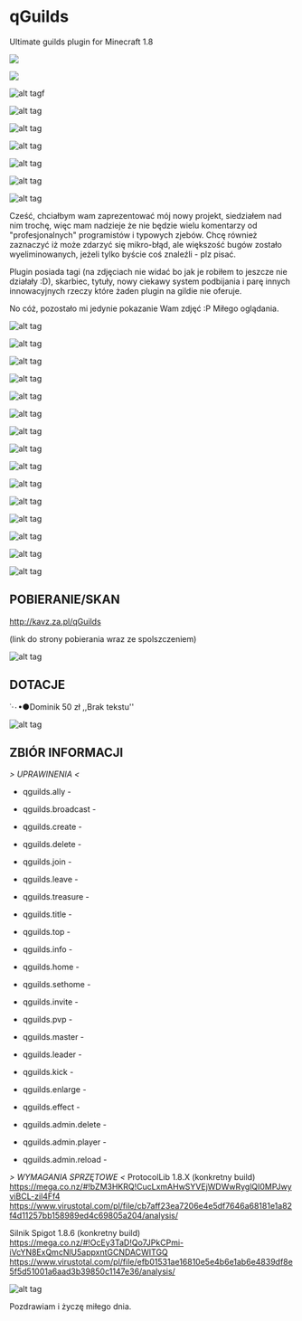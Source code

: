 # qGuilds
Ultimate guilds plugin for Minecraft 1.8

![](http://www.e-gify.pl/gify/dla_stron_i_blogow/linie/linie70.gif)

![](http://www.mpcforum.pl/uploads/images/939631438593697827517.png)

![alt tagf](http://www.e-gify.pl/gify/dla_stron_i_blogow/linie/linie70.gif)

![alt tag](http://www.mpcforum.pl/uploads/images/871421438593697827517.png)

![alt tag](http://www.e-gify.pl/gify/dla_stron_i_blogow/linie/linie70.gif)


![alt tag](http://www.mpcforum.pl/uploads/images/377811438593697827517.png)

![alt tag](http://www.e-gify.pl/gify/dla_stron_i_blogow/linie/linie70.gif)

![alt tag](http://www.mpcforum.pl/uploads/images/982171438593697827517.png)

![alt tag](http://www.e-gify.pl/gify/dla_stron_i_blogow/linie/linie70.gif)


Cześć, chciałbym wam zaprezentować mój nowy projekt, siedziałem nad nim trochę, więc mam nadzieje że nie będzie wielu komentarzy od "profesjonalnych" programistów i typowych zjebów.
Chcę również zaznaczyć iż może zdarzyć się mikro-błąd, ale większość bugów zostało wyeliminowanych, jeżeli tylko byście coś znaleźli - plz pisać.

Plugin posiada tagi (na zdjęciach nie widać bo jak je robiłem to jeszcze nie działały :D), skarbiec, tytuły, nowy ciekawy system podbijania i parę innych innowacyjnych rzeczy które żaden plugin na gildie nie oferuje.

No cóż, pozostało mi jedynie pokazanie Wam zdjęć :P Miłego oglądania.

![alt tag](http://www.e-gify.pl/gify/dla_stron_i_blogow/linie/linie70.gif)

![alt tag](http://screenshu.com/static/uploads/temporary/n7/7k/gl/mplbcj.jpg)

![alt tag](http://screenshu.com/static/uploads/temporary/zs/ls/pb/qrpyfn.jpg)

![alt tag](http://screenshu.com/static/uploads/temporary/sv/um/09/pfqste.jpg)

![alt tag](http://screenshu.com/static/uploads/temporary/az/lg/c2/c9p7ji.jpg)

![alt tag](http://screenshu.com/static/uploads/temporary/ij/8a/3h/viad5p.jpg)

![alt tag](http://screenshu.com/static/uploads/temporary/n3/9l/wv/s1mycm.jpg)

![alt tag](http://screenshu.com/static/uploads/temporary/zt/8g/2k/uf2miv.jpg)

![alt tag](http://screenshu.com/static/uploads/temporary/s3/k1/zc/e09l2q.jpg)

![alt tag](http://screenshu.com/static/uploads/temporary/o7/qd/7x/0enbuc.jpg)

![alt tag](http://screenshu.com/static/uploads/temporary/95/9q/j2/wc5d9q.jpg)

![alt tag](http://screenshu.com/static/uploads/temporary/p2/76/kn/lqs3ai.jpg)

![alt tag](http://screenshu.com/static/uploads/temporary/r5/94/dh/g5bxj4.jpg)

![alt tag](http://screenshu.com/static/uploads/temporary/2b/39/2b/asda3w.jpg)



![alt tag](http://www.e-gify.pl/gify/dla_stron_i_blogow/linie/linie70.gif)


## POBIERANIE/SKAN
http://kavz.za.pl/qGuilds

(link do strony pobierania wraz ze spolszczeniem)

![alt tag](http://www.e-gify.pl/gify/dla_stron_i_blogow/linie/linie70.gif)

## DOTACJE

˙·٠•●Dominik
50 zł
,,Brak tekstu''



![alt tag](http://www.e-gify.pl/gify/dla_stron_i_blogow/linie/linie70.gif)

## ZBIÓR INFORMACJI  

*>  UPRAWINENIA  <*
-  qguilds.ally  -
-  qguilds.broadcast  -
-  qguilds.create  -
-  qguilds.delete  -
-  qguilds.join  -
-  qguilds.leave  -
-  qguilds.treasure  -
-  qguilds.title  -
-  qguilds.top  -
-  qguilds.info  -
-  qguilds.home  -
-  qguilds.sethome  -
-  qguilds.invite  -
-  qguilds.pvp  -
-  qguilds.master  -
-  qguilds.leader  -
-  qguilds.kick  -
-  qguilds.enlarge  -
-  qguilds.effect  -

-  qguilds.admin.delete  -
-  qguilds.admin.player  -
-  qguilds.admin.reload  -

*>  WYMAGANIA SPRZĘTOWE  <*
ProtocolLib 1.8.X  (konkretny build)
https://mega.co.nz/#!bZM3HKRQ!CucLxmAHwSYVEjWDWwRyglQI0MPJwyviBCL-zil4Ff4
https://www.virustotal.com/pl/file/cb7aff23ea7206e4e5df7646a68181e1a82f4d11257bb158989ed4c69805a204/analysis/

Silnik Spigot 1.8.6  (konkretny build)
https://mega.co.nz/#!OcEy3TaD!Qo7JPkCPmi-iVcYN8ExQmcNlU5appxntGCNDACWITGQ
https://www.virustotal.com/pl/file/efb01531ae16810e5e4b6e1ab6e4839df8e5f5d51001a6aad3b39850c1147e36/analysis/

![alt tag](http://www.e-gify.pl/gify/dla_stron_i_blogow/linie/linie70.gif)


Pozdrawiam i życzę miłego dnia.

